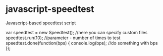 javascript-speedtest
====================

Javascript-based speedtest script



  var speedtest = new Speedtest(); //here you can specify custom files
  speedtest.run(10); //parameter - number of times to test
  speedtest.done(function(bps) {
    console.log(bps); //do something with bps
  });
